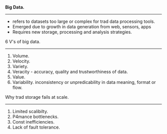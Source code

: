 **Big Data.** 

---

* refers to datasets too large or complex for trad data processing tools.
* Emerged due to growth in data generation from web, sensors, apps
* Requires new storage, processing and analysis strategies.

6 V's of big data. 

---

1. Volume.
2. Velocity.
3. Variety.
4. Veracity - accuracy, quality and trustworthiness of data.
5. Value.
6. Variability. inconsistency or unpredicability in data meaning, format or flow.

Why trad storage fails at scale. 

---

1. Limited scalibilty.
2. P4mance bottlenecks.
3. Const inefficiencies.
4. Lack of fault tolerance.
